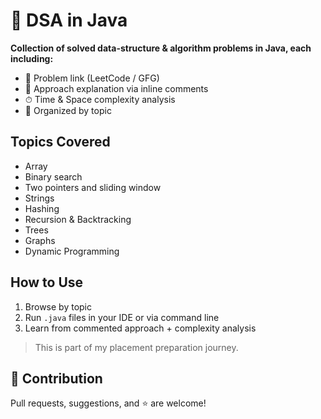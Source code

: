 # 🧩 DSA in Java

**Collection of solved data-structure & algorithm problems in Java, each including:**
- 🔗 Problem link (LeetCode / GFG)
- 🧠 Approach explanation via inline comments
- ⏱ Time & Space complexity analysis
- 📁 Organized by topic

## Topics Covered
- Array
- Binary search
- Two pointers and sliding window
- Strings
- Hashing
- Recursion & Backtracking
- Trees
- Graphs
- Dynamic Programming

## How to Use
1. Browse by topic
2. Run `.java` files in your IDE or via command line
3. Learn from commented approach + complexity analysis

> This is part of my placement preparation journey.

## 🚀 Contribution
Pull requests, suggestions, and ⭐️ are welcome!
